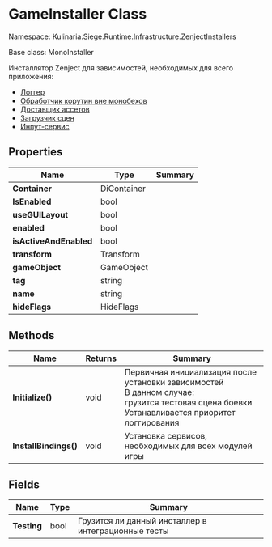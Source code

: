 # GameInstaller Class

Namespace: Kulinaria.Siege.Runtime.Infrastructure.ZenjectInstallers

Base class: MonoInstaller

Инсталлятор Zenject для зависимостей, необходимых для всего приложения:

- [Логгер](../../Debugging/Logging/ILoggerService.md)
- [Обработчик корутин вне монобехов](../Coroutines/ICoroutineRunner.md)
- [Доставщик ассетов](../Assets/IAssetsProvider.md)
- [Загрузчик сцен](../Scenes/ISceneLoader.md)
- [Инпут-сервис](../Inputs/IInputService.md)

## Properties

| Name                   | Type        | Summary |
|------------------------|-------------|---------|
| **Container**          | DiContainer |         |
| **IsEnabled**          | bool        |         |
| **useGUILayout**       | bool        |         |
| **enabled**            | bool        |         |
| **isActiveAndEnabled** | bool        |         |
| **transform**          | Transform   |         |
| **gameObject**         | GameObject  |         |
| **tag**                | string      |         |
| **name**               | string      |         |
| **hideFlags**          | HideFlags   |         |

## Methods

| Name                  | Returns | Summary                                                                                                                                                    |
|-----------------------|---------|------------------------------------------------------------------------------------------------------------------------------------------------------------|
| **Initialize()**      | void    | Первичная инициализация после установки зависимостей<br/> В данном случае:<br/> грузится тестовая сцена боевки<br/> Устанавливается приоритет логгирования |
| **InstallBindings()** | void    | Установка сервисов, необходимых для всех модулей игры                                                                                                      |

## Fields

| Name        | Type | Summary                                             |
|-------------|------|-----------------------------------------------------|
| **Testing** | bool | Грузится ли данный инсталлер в интеграционные тесты |
